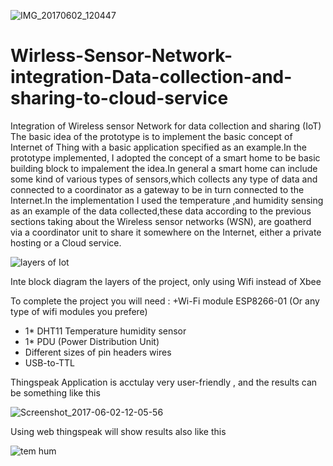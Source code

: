 ![IMG_20170602_120447](https://user-images.githubusercontent.com/24304903/130311500-fd20bc07-87bb-46d6-a095-829d5c3ceead.jpg)
# Wirless-Sensor-Network-integration-Data-collection-and-sharing-to-cloud-service
Integration of Wireless sensor Network for data collection and sharing (IoT)
The basic idea of the prototype is to implement the basic
concept of Internet of Thing with a basic application specified as
an example.In the prototype implemented, I adopted the concept
of a smart home to be basic building block to impalement the
idea.In general a smart home can include some kind of various
types of sensors,which collects any type of data and connected
to a coordinator as a gateway to be in turn connected to the
Internet.In the implementation I used the temperature ,and
humidity sensing as an example of the data collected,these data
according to the previous sections taking about the Wireless
sensor networks (WSN), are goatherd via a coordinator unit to
share it somewhere on the Internet, either a private hosting or a
Cloud service.

![layers of Iot](https://user-images.githubusercontent.com/24304903/130311616-dd22370c-f9d4-4ba8-b209-37ae927fbbcd.png)

Inte block diagram the layers of the project, only using Wifi instead of Xbee

To complete the project you will need :
+Wi-Fi module ESP8266-01 (Or any type of wifi modules you prefere)
+ 1* DHT11 Temperature humidity sensor
+ 1* PDU (Power Distribution Unit)
+ Different sizes of pin headers wires
+ USB-to-TTL

Thingspeak Application is acctulay very user-friendly , and the results can be something like this

![Screenshot_2017-06-02-12-05-56](https://user-images.githubusercontent.com/24304903/130311704-59f7e649-cb2e-4b48-8b1b-9d505b5d253f.png)

Using web thingspeak will show results also like this

![tem hum](https://user-images.githubusercontent.com/24304903/130311747-564127ac-c0a8-47f7-b4c0-2300dc1349ce.PNG)

